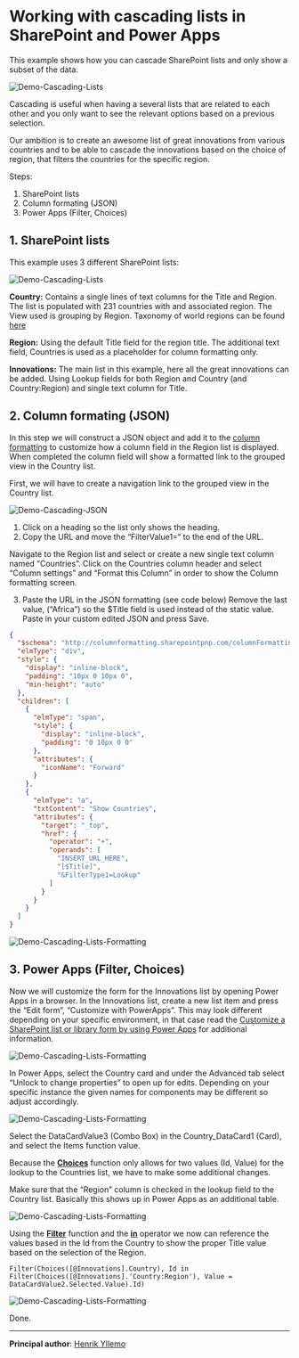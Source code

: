 # Working with cascading lists in SharePoint and Power Apps

This example shows how you can cascade SharePoint lists and only show a subset of the data.

![Demo-Cascading-Lists](media/working-with-cascading-lists-in-sharepoint-and-powerapps/working-with-cascading-lists-in-sharepoint-and-powerapps.gif)

 
Cascading is useful when having a several lists that are related to each other and you only want to see the relevant options based on a previous selection. 

Our ambition is to create an awesome list of great innovations from various countries and to be able to cascade the innovations based on the choice of region, that filters the countries for the specific region. 


Steps:
1. SharePoint lists
2. Column formating (JSON)
3. Power Apps (Filter, Choices)



## 1. SharePoint lists 
This example uses 3 different SharePoint lists:

![Demo-Cascading-Lists](media/working-with-cascading-lists-in-sharepoint-and-powerapps/demo-cascading-lists.png)

**Country:** Contains a single lines of text columns for the Title and Region. The list is populated with 231 countries with and associated region. The View used is grouping by Region. Taxonomy of world regions can be found [here](https://almbok.com/taxonomy/world_regions)

**Region:** Using the default Title field for the region title. The additional text field, Countries is used as a placeholder for column formatting only.

**Innovations:** The main list in this example, here all the great innovations can be added. Using Lookup fields for both Region and Country (and Country:Region) and single text column for Title.

## 2. Column formating (JSON)

In this step we will construct a JSON object and add it to the [column formatting](https://docs.microsoft.com/en-us/sharepoint/dev/declarative-customization/column-formatting) to customize how a column field in the Region list is displayed. When completed the column field will show a formatted link to the grouped view in the Country list.

First, we will have to create a navigation link to the grouped view in the Country list. 

![Demo-Cascading-JSON](media/working-with-cascading-lists-in-sharepoint-and-powerapps/demo-cascading-json-formatting-url.png)

1. Click on a heading so the list only shows the heading.
2. Copy the URL and move the “FilterValue1=“ to the end of the URL.

Navigate to the Region list and select or create a new single text column named “Countries”. Click on the Countries column header and select “Column settings” and “Format this Column” in order to show the Column formatting screen. 

3. Paste the URL in the JSON formatting (see code below) Remove the last value, (“Africa”) so the $Title field is used instead of the static value. Paste in your custom edited JSON and press Save.

``` json
{
  "$schema": "http://columnformatting.sharepointpnp.com/columnFormattingSchema.json",
  "elmType": "div",
  "style": {
    "display": "inline-block",
    "padding": "10px 0 10px 0",
    "min-height": "auto"
  },
  "children": [
    {
      "elmType": "span",
      "style": {
        "display": "inline-block",
        "padding": "0 10px 0 0"
      },
      "attributes": {
        "iconName": "Forward"
      }
    },
    {
      "elmType": "a",
      "txtContent": "Show Countries",
      "attributes": {
        "target": "_top",
        "href": {
          "operator": "+",
          "operands": [
            "INSERT_URL_HERE",
            "[$Title]",
            "&FilterType1=Lookup"
          ]
        }
      }
    }
  ]
} 
```

![Demo-Cascading-Lists-Formatting](media/working-with-cascading-lists-in-sharepoint-and-powerapps/demo-cascading-json-formatting.png)



## 3. Power Apps (Filter, Choices)

Now we will customize the form for the Innovations list by opening Power Apps in a browser. In the Innovations list, create a new list item and press the “Edit form”, “Customize with PowerApps”. This may look different depending on your specific environment, in that case read the [Customize a SharePoint list or library form by using Power Apps](https://docs.microsoft.com/en-us/powerapps/maker/canvas-apps/customize-list-form) for additional information.

![Demo-Cascading-Lists-Formatting](media/working-with-cascading-lists-in-sharepoint-and-powerapps/demo-cascading-powerapps-1.png)

In Power Apps, select the Country card and under the Advanced tab select “Unlock to change properties” to open up for edits. Depending on your specific instance the given names for components may be different so adjust accordingly.


![Demo-Cascading-Lists-Formatting](media/working-with-cascading-lists-in-sharepoint-and-powerapps/demo-cascading-powerapps-2.png)

Select the DataCardValue3 (Combo Box) in the Country_DataCard1 (Card), and select the Items function value.

Because the **[Choices](https://docs.microsoft.com/en-us/powerapps/maker/canvas-apps/functions/function-choices)** function only allows for two values (Id, Value) for the lookup to the Countries list, we have to make some additional changes. 

Make sure that the “Region” column is checked in the lookup field to the Country list. Basically this shows up in Power Apps as an additional table.

![Demo-Cascading-Lists-Formatting](media/working-with-cascading-lists-in-sharepoint-and-powerapps/demo-cascading-powerapps-3.png)

Using the **[Filter](https://docs.microsoft.com/en-us/powerapps/maker/canvas-apps/functions/function-filter-lookup)** function and the **[in](https://docs.microsoft.com/en-us/powerapps/maker/canvas-apps/functions/operators#in-and-exactin-operators)** operator we now can reference the values based in the Id from the Country to show the proper Title value based on the selection of the Region.


``` powerapps
Filter(Choices([@Innovations].Country), Id in Filter(Choices([@Innovations].'Country:Region'), Value = DataCardValue2.Selected.Value).Id)
```

![Demo-Cascading-Lists-Formatting](media/working-with-cascading-lists-in-sharepoint-and-powerapps/demo-cascading-powerapps-4.png)

Done.

------

**Principal author**: [Henrik Yllemo](https://www.linkedin.com/in/yllemo)